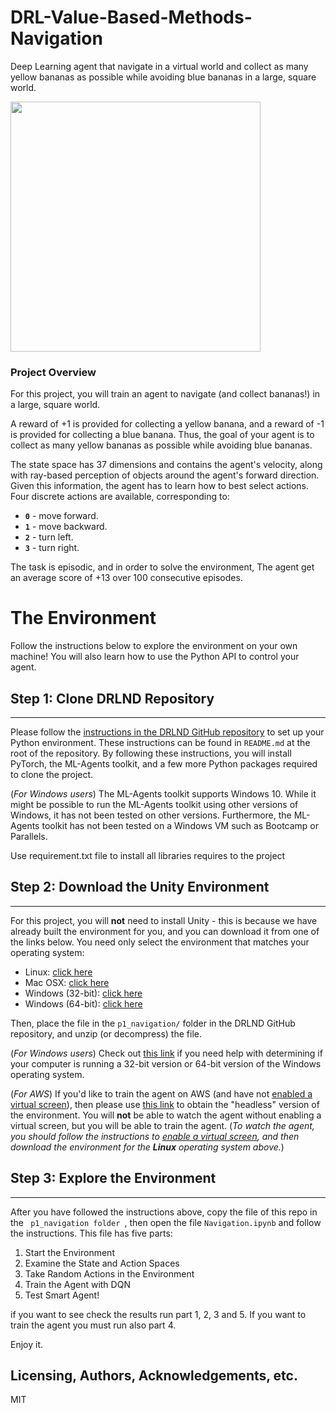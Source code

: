 # DRL-Value-Based-Methods-Navigation
Deep Learning agent that navigate in a virtual world and collect as many yellow bananas as possible while avoiding blue bananas in a large, square world. 

<img src="https://s3.amazonaws.com/video.udacity-data.com/topher/2018/June/5b1ab4b0_banana/banana.gif" alt="" width="400px" class="index--image--1wh9w">

### Project Overview  
For this project, you will train an agent to navigate (and collect bananas!) in a large, square world.

A reward of +1 is provided for collecting a yellow banana, and a reward of -1 is provided for collecting a blue banana. Thus, the goal of your agent is to collect as many yellow bananas as possible while avoiding blue bananas.

The state space has 37 dimensions and contains the agent's velocity, along with ray-based perception of objects around the agent's forward direction. Given this information, the agent has to learn how to best select actions. Four discrete actions are available, corresponding to:  


<ul>
<li><strong><code>0</code></strong> - move forward.</li>
<li><strong><code>1</code></strong> - move backward.</li>
<li><strong><code>2</code></strong> - turn left.</li>
<li><strong><code>3</code></strong> - turn right.</li>
</ul>

The task is episodic, and in order to solve the environment, The agent get an average score of +13 over 100 consecutive episodes.


<div class="_main--content-container--ILkoI"><div><div class="index--container--2OwOl"><div class="index--atom--lmAIo layout--content--3Smmq"><div class="ltr"><div class="index-module--markdown--2MdcR ureact-markdown "><h1 id="the-environment">The Environment</h1>
</div></div><span></span></div></div></div><div><div class="index--container--2OwOl"><div class="index--atom--lmAIo layout--content--3Smmq"><div class="ltr"><div class="index-module--markdown--2MdcR ureact-markdown "><p>Follow the instructions below to explore the environment on your own machine!  You will also learn how to use the Python API to control your agent.</p>
<h2 id="step-1-clone-the-drlnd-repository">Step 1: Clone DRLND Repository </h2>
<hr>
<p>Please follow the <a target="_blank" href="https://github.com/udacity/deep-reinforcement-learning#dependencies">instructions in the DRLND GitHub repository</a> to set up your Python environment. These instructions can be found in <code>README.md</code> at the root of the repository.  By following these instructions, you will install PyTorch, the ML-Agents toolkit, and a few more Python packages required to clone the project.  </p>
  
<p>(<em>For Windows users</em>) The ML-Agents toolkit supports Windows 10. While it might be possible to run the ML-Agents toolkit using other versions of Windows, it has not been tested on other versions. Furthermore, the ML-Agents toolkit has not been tested on a Windows VM such as Bootcamp or Parallels.  </p>

<p>Use requirement.txt file to install all libraries requires to the project  </p>

<h2 id="step-2-download-the-unity-environment">Step 2: Download the Unity Environment</h2>
<hr>
<p>For this project, you will <strong>not</strong> need to install Unity - this is because we have already built the environment for you, and you can download it from one of the links below.  You need only select the environment that matches your operating system:</p>
<ul>
<li>Linux: <a target="_blank" href="https://s3-us-west-1.amazonaws.com/udacity-drlnd/P1/Banana/Banana_Linux.zip">click here</a></li>
<li>Mac OSX: <a target="_blank" href="https://s3-us-west-1.amazonaws.com/udacity-drlnd/P1/Banana/Banana.app.zip">click here</a></li>
<li>Windows (32-bit): <a target="_blank" href="https://s3-us-west-1.amazonaws.com/udacity-drlnd/P1/Banana/Banana_Windows_x86.zip">click here</a></li>
<li>Windows (64-bit): <a target="_blank" href="https://s3-us-west-1.amazonaws.com/udacity-drlnd/P1/Banana/Banana_Windows_x86_64.zip">click here</a></li>
</ul>
<p>Then, place the file in the <code>p1_navigation/</code> folder in the DRLND GitHub repository, and unzip (or decompress) the file.</p>
<p>(<em>For Windows users</em>) Check out <a target="_blank" href="https://support.microsoft.com/en-us/help/827218/how-to-determine-whether-a-computer-is-running-a-32-bit-version-or-64">this link</a> if you need help with determining if your computer is running a 32-bit version or 64-bit version of the Windows operating system.</p>
<p>(<em>For AWS</em>) If you'd like to train the agent on AWS (and have not <a target="_blank" href="https://github.com/Unity-Technologies/ml-agents/blob/master/docs/Training-on-Amazon-Web-Service.md">enabled a virtual screen</a>), then please use <a target="_blank" href="https://s3-us-west-1.amazonaws.com/udacity-drlnd/P1/Banana/Banana_Linux_NoVis.zip">this link</a> to obtain the "headless" version of the environment.  You will <strong>not</strong> be able to watch the agent without enabling a virtual screen, but you will be able to train the agent.  (<em>To watch the agent, you should follow the instructions to <a target="_blank" href="https://github.com/Unity-Technologies/ml-agents/blob/master/docs/Training-on-Amazon-Web-Service.md">enable a virtual screen</a>, and then download the environment for the <strong>Linux</strong> operating system above.</em>)</p>
<h2 id="step-3-explore-the-environment">Step 3: Explore the Environment</h2>
<hr>
<p>After you have followed the instructions above, copy the file of this repo in the <code> p1_navigation folder </code>, then open the file <code>Navigation.ipynb</code> and follow the instructions. This file has five parts:

  1. Start the Environment
  2. Examine the State and Action Spaces 
  3. Take Random Actions in the Environment  
  4. Train the Agent with DQN  
  5. Test Smart Agent!  
  

if you want to see check the results run part 1, 2, 3 and 5. If you want to train the agent you must run also part 4. 

Enjoy it. 

  
  
  
  </p>
</div></div><span></span></div></div></div></div>


## Licensing, Authors, Acknowledgements, etc.
MIT

